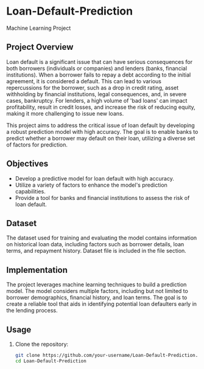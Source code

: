 # Loan-Default-Prediction
Machine Learning Project

## Project Overview

Loan default is a significant issue that can have serious consequences for both borrowers (individuals or companies) and lenders (banks, financial institutions). 
When a borrower fails to repay a debt according to the initial agreement, it is considered a default. This can lead to various repercussions for the borrower, such as a drop 
in credit rating, asset withholding by financial institutions, legal consequences, and, in severe cases, bankruptcy. For lenders, a high volume of 'bad loans' can impact profitability, 
result in credit losses, and increase the risk of reducing equity, making it more challenging to issue new loans.

This project aims to address the critical issue of loan default by developing a robust prediction model with high accuracy. The goal is to enable banks to predict whether a borrower 
may default on their loan, utilizing a diverse set of factors for prediction.

## Objectives

- Develop a predictive model for loan default with high accuracy.
- Utilize a variety of factors to enhance the model's prediction capabilities.
- Provide a tool for banks and financial institutions to assess the risk of loan default.

## Dataset

The dataset used for training and evaluating the model contains information on historical loan data, including factors such as borrower details, loan terms, and repayment history. 
Dataset file is included in the file section.

## Implementation

The project leverages machine learning techniques to build a prediction model. The model considers multiple factors, including but not limited to borrower demographics, 
financial history, and loan terms. The goal is to create a reliable tool that aids in identifying potential loan defaulters early in the lending process.

## Usage

1. Clone the repository:

   ```bash
   git clone https://github.com/your-username/Loan-Default-Prediction.git
   cd Loan-Default-Prediction
